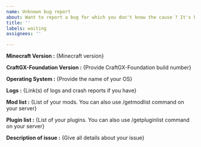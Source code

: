 ```yaml
---
name: Unknown bug report
about: Want to report a bug for which you don't know the cause ? It's here !
title: ''
labels: waiting
assignees: ''

---
```


<!-- ISSUE_TEMPLATE_3 -> IMPORTANT: DO NOT DELETE THIS LINE.-->

<!-- Thank you for reporting ! Please note that issues can take a lot of time to be fixed and there is no eta.-->

<!-- If you don't know where to upload your logs and crash reports, you can use these websites : -->
<!-- https://paste.ubuntu.com/ (recommended) -->
<!-- https://mclo.gs -->
<!-- https://pastebin.com -->

<!-- TO FILL THIS TEMPLATE, YOU NEED TO REPLACE THE {} BY WHAT YOU WANT -->

**Minecraft Version :** {Minecraft version}

**CraftGX-Foundation Version :** {Provide CraftGX-Foundation build number}

**Operating System :** {Provide the name of your OS}

**Logs :** {Link(s) of logs and crash reports if you have}

**Mod list :** {List of your mods. You can also use /getmodlist command on your server}

**Plugin list :** {List of your plugins. You can also use /getpluginlist command on your server}

**Description of issue :** {Give all details about your issue}
